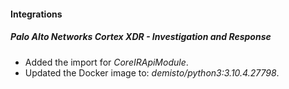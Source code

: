 
#### Integrations
##### Palo Alto Networks Cortex XDR - Investigation and Response
- Added the import for *CoreIRApiModule*.
- Updated the Docker image to: *demisto/python3:3.10.4.27798*.
